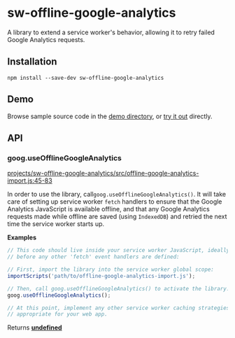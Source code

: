 # sw-offline-google-analytics

A library to extend a service worker's behavior, allowing it to retry failed Google Analytics requests.

## Installation

`npm install --save-dev sw-offline-google-analytics`

## Demo

Browse sample source code in the [demo directory](https://github.com/GoogleChrome/sw-helpers/tree/master/projects/sw-offline-google-analytics/demo), or
[try it out](https://googlechrome.github.io/sw-helpers/sw-offline-google-analytics/demo/) directly.

## API

### goog.useOfflineGoogleAnalytics

[projects/sw-offline-google-analytics/src/offline-google-analytics-import.js:45-83](https://github.com/GoogleChrome/sw-helpers/blob/5320c8269f3368939bf792c4bc1a47487ca7963f/projects/sw-offline-google-analytics/src/offline-google-analytics-import.js#L45-L83 "Source code on GitHub")

In order to use the library, call`goog.useOfflineGoogleAnalytics()`.
It will take care of setting up service worker `fetch` handlers to ensure
that the Google Analytics JavaScript is available offline, and that any
Google Analytics requests made while offline are saved (using `IndexedDB`)
and retried the next time the service worker starts up.

**Examples**

```javascript
// This code should live inside your service worker JavaScript, ideally
// before any other 'fetch' event handlers are defined:

// First, import the library into the service worker global scope:
importScripts('path/to/offline-google-analytics-import.js');

// Then, call goog.useOfflineGoogleAnalytics() to activate the library.:
goog.useOfflineGoogleAnalytics();

// At this point, implement any other service worker caching strategies
// appropriate for your web app.
```

Returns **[undefined](https://developer.mozilla.org/en-US/docs/Web/JavaScript/Reference/Global_Objects/undefined)** 
